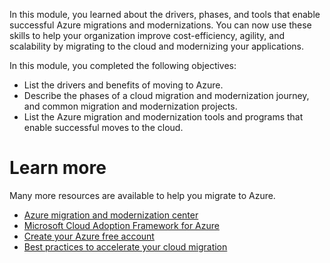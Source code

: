 In this module, you learned about the drivers, phases, and tools that enable successful Azure migrations and modernizations. You can now use these skills to help your organization improve cost-efficiency, agility, and scalability by migrating to the cloud and modernizing your applications.

In this module, you completed the following objectives:

- List the drivers and benefits of moving to Azure.
- Describe the phases of a cloud migration and modernization journey, and common migration and modernization projects.
- List the Azure migration and modernization tools and programs that enable successful moves to the cloud.

# Learn more

Many more resources are available to help you migrate to Azure.

- [Azure migration and modernization center](https://azure.microsoft.com/solutions/migration/)
- [Microsoft Cloud Adoption Framework for Azure](https://azure.microsoft.com/solutions/cloud-enablement/cloud-adoption-framework/)
- [Create your Azure free account](https://azure.microsoft.com/pricing/purchase-options/azure-account?cid=msft_learn)
- [Best practices to accelerate your cloud migration](https://techcommunity.microsoft.com/t5/azure-migration-and/best-practices-for-accelerating-cloud-migration/ba-p/1534495)
